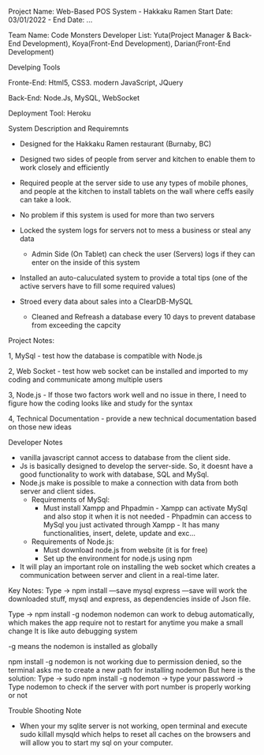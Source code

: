 Project Name: Web-Based POS System - Hakkaku Ramen
Start Date: 03/01/2022 - End Date: ...

Team Name: Code Monsters
Developer List: Yuta(Project Manager & Back-End Development), Koya(Front-End Development), Darian(Front-End Development)



Develping Tools 

Fronte-End: Html5, CSS3. modern JavaScript, JQuery

Back-End: Node.Js, MySQL, WebSocket

Deployment Tool: Heroku 



System Description and Requiremnts

- Designed for the Hakkaku Ramen restaurant (Burnaby, BC)

- Designed two sides of people from server and kitchen to enable them to work closely and efficiently

- Required people at the server side to use any types of mobile phones, and people at the kitchen to install tablets on the wall where ceffs easily can take a look. 

- No problem if this system is used for more than two servers

- Locked the system logs for servers not to mess a business or steal any data 
    - Admin Side (On Tablet) can check the user (Servers) logs if they can enter on the inside of this system 
    
- Installed an auto-caluculated system to provide a total tips (one of the active servers have to fill some required values) 

- Stroed every data about sales into a ClearDB-MySQL 
    - Cleaned and Refreash a database every 10 days to prevent database from exceeding the capcity 
    
    
    
    

Project Notes: 

1, MySql - test how the database is compatible with Node.js 

2, Web Socket - test how web socket can be installed and imported to my coding and communicate among multiple users 

3, Node.js - If those two factors work well and no issue in there, I need to figure how the coding looks like and study for the syntax 

4, Technical Documentation - provide a new technical documentation based on those new ideas 

Developer Notes 
- vanilla javascript cannot access to database from the client side. 
- Js is basically designed to develop the server-side. So, it doesnt have a good functionality to work with database, SQL and MySql. 
- Node.js make is possible to make a connection with data from both server and client sides. 
    - Requirements of MySql:
      - Must install Xampp and Phpadmin
            - Xampp can activate MySql and also stop it when it is not needed
            - Phpadmin can access to MySql you just activated through Xampp
            - It has many functionalities, insert, delete, update and exc...
    - Requirements of Node.js: 
        - Must download node.js from website (it is for free)
        - Set up the environment for node.js using npm 
- It will play an important role on installing the web socket which creates a communication between server and client in a real-time later. 


Key Notes: 
Type -> npm install —save mysql express
—save will work the downloaded stuff, mysql and express, as dependencies inside of Json file. 

Type -> npm install -g nodemon 
nodemon can work to debug automatically, which makes the app require not to restart for anytime you make a small change
It is like auto debugging system 

-g means the nodemon is installed as globally 

npm install -g nodemon is not working due to permission denied, so the terminal asks me to create a new path for installing nodemon
But here is the solution: 
Type -> sudo npm install -g nodemon -> type your password -> Type nodemon to check if the server with port number is properly working or not 

Trouble Shooting Note 
- When your my sqlite server is not working, open terminal and execute sudo killall mysqld which helps to reset all caches on the browsers and will allow you to start my sql on your computer. 
